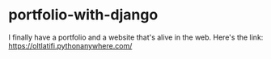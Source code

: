 # portfolio-with-django
I finally have a portfolio and a website that's alive in the web. Here's the link: https://oltlatifi.pythonanywhere.com/

